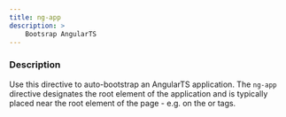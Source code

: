 ```yaml
---
title: ng-app
description: >
    Bootsrap AngularTS
---
```


### Description

Use this directive to auto-bootstrap an AngularTS application. The `ng-app` directive designates the root element of the application and is typically placed near the root element of the page - e.g. on the <body> or <html> tags.